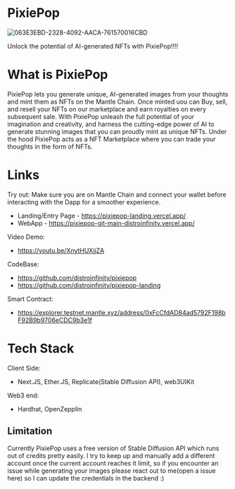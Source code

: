 # PixiePop
![063E3EBD-2328-4092-AACA-761570016CBD](https://user-images.githubusercontent.com/59890794/220612163-768da353-ea5f-483d-9370-7192ce94c11e.png)

Unlock the potential of AI-generated NFTs with PixiePop!!!!

# What is PixiePop

PixiePop lets you generate unique, AI-generated images from your thoughts and mint them as NFTs on the Mantle Chain. Once minted uou can Buy, sell, and resell your NFTs on our marketplace and earn royalties on every subsequent sale. With PixiePop unleash the full potential of your imagination and creativity, and harness the cutting-edge power of AI to generate stunning images that you can proudly mint as unique NFTs.
Under the hood PixiePop acts as a NFT Marketplace where you can trade your thoughts in the form of NFTs.

# Links

 Try out: Make sure you are on Mantle Chain and connect your wallet before interacting with the Dapp for a smoother experience.
 
- Landing/Entry Page - https://pixiepop-landing.vercel.app/
- WebApp - https://pixiepop-git-main-distroinfinity.vercel.app/

 Video Demo:
 - https://youtu.be/XnytHUXjjZA

 CodeBase:
 
 - https://github.com/distroinfinity/pixiepop
 - https://github.com/distroinfinity/pixiepop-landing
 
 Smart Contract:
 
 - https://explorer.testnet.mantle.xyz/address/0xFcCfdAD84ad5792F198bF92B9b9706eCDC9b3e1f

# Tech Stack
  
  Client Side:
  - Next.JS, Ether.JS, Replicate(Stable Diffusion API), web3UIKit
  
  Web3 end:
  - Hardhat, OpenZepplin


## Limitation

Currently PixiePop uses a free version of Stable Diffusion API which runs out of credits pretty easily. I try to keep up and manually add a different account once the current account reaches it limit, so if you encounter an issue while generating your images please react out to me(open a issue here) so I can update the credentials in the backend :) 

